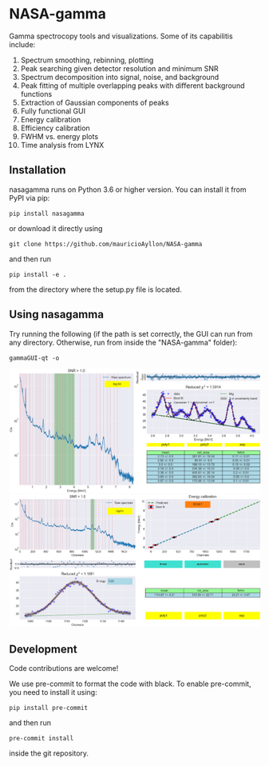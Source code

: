 # NASA-gamma
Gamma spectrocopy tools and visualizations. Some of its capabilitis include:

1. Spectrum smoothing, rebinning, plotting
2. Peak searching given detector resolution and minimum SNR
3. Spectrum decomposition into signal, noise, and background
4. Peak fitting of multiple overlapping peaks with different background functions
5. Extraction of Gaussian components of peaks
6. Fully functional GUI
7. Energy calibration
8. Efficiency calibration
9. FWHM vs. energy plots
10. Time analysis from LYNX

## Installation
nasagamma runs on Python 3.6 or higher version. You can install it from PyPI via pip:
```
pip install nasagamma
```
or download it directly using
```
git clone https://github.com/mauricioAyllon/NASA-gamma
```
and then run
```
pip install -e .
```
from the directory where the setup.py file is located.

## Using nasagamma
Try running the following (if the path is set correctly, the GUI can run from any directory.
Otherwise, run from inside the "NASA-gamma" folder):
```
gammaGUI-qt -o
```

![gammaGUI](figs/gammaGUI.png)
![ecalGUI](figs/ecalGUI.png)


## Development

Code contributions are welcome!

We use pre-commit to format the code with black. To enable pre-commit, you need to install it using:
```
pip install pre-commit
```
and then run
```
pre-commit install
```
inside the git repository.
